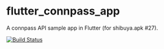# flutter_connpass_app
A connpass API sample app in Flutter (for shibuya.apk #27).

[![Build Status](https://app.bitrise.io/app/e286cd5b85d30d46/status.svg?token=PpFQjxFFhx55ELL7r93j-Q)](https://app.bitrise.io/app/e286cd5b85d30d46)
